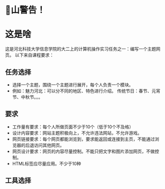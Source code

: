 # 💩山警告！

# 这是啥
这是河北科技大学信息学院的大二上的计算机操作实习任务之一：编写一个主题网页。
以下来自课程要求：
## 任务选择
* 选择一个主题，围绕一个主题进行展开，每个人负责一个模块。
* 例如：魅力河北：可以分不同的地区、特色进行介绍。
	 传统节日：春节、元宵节、中秋节。。。

## 要求
* 工作量有要求：每个人所做页面不少于10个（低于10个不及格）
* 设计内容要求：网站主题积极向上，不允许违法网站，不允许游戏。
* 网页链接要求：每个网页都能浏览到，要求能返回或连接到主页，不能通过浏览器的后退访问其他网页。
* 网页设计要求：网页的内容尽量控制。不能只把文字和图片添加网页，不做控制。
* HTML标签应尽量应用。不少于10种

## 工具选择
